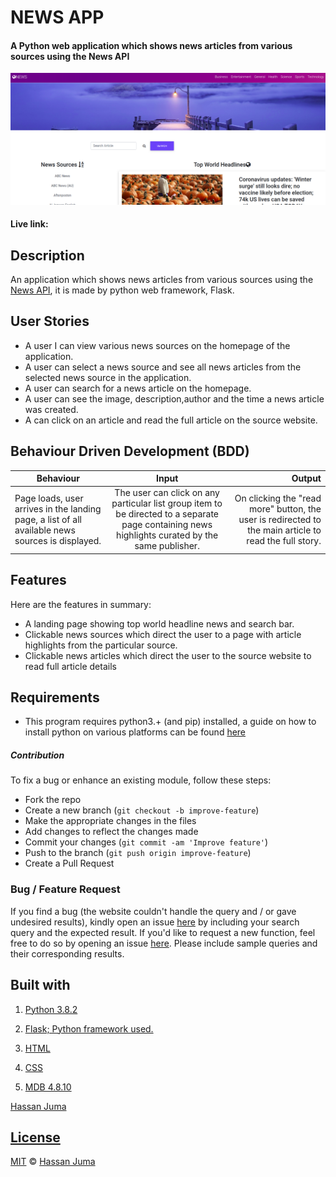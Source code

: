 # NEWS APP

####  A Python web application which shows news articles from various sources using the News API
![Description](app.png)
####  Live link:

## Description
An application which shows news articles from various sources using the [News API](https://newsapi.org/), it is made by python web framework, Flask.




## User Stories
* A user I can view various news sources on the homepage of the application.
* A user can select a news source and see all news articles from the selected news source in the application.
* A user can search for a news article on the homepage.
* A user can see the image, description,author and the time a news article was created.
* A can click on an article and read the full article on the source website.

## Behaviour Driven Development (BDD)
|Behaviour 	           |    Input 	                 |       Output          |
|----------------------------------------------|:-----------------------------------:|-----------------------------:|       
|Page loads, user arrives in the landing page, a list of all available news sources is displayed.                        |  The user can click on any particular list group item to be directed to a separate page containing news highlights curated by the same publisher.          | On clicking the "read more" button, the user is redirected to the main article to read the full story.    |                       |



## Features
Here are the features in summary:
* A landing page showing top world headline news and search bar.
* Clickable news sources which direct the user to a page with article highlights from the particular source.
* Clickable news articles which direct the user to the source website to read full article details



## Requirements

- This program requires python3.+ (and pip) installed, a guide on how to install python on various platforms can be found [here](https://www.python.org/)

  



##### Contribution

To fix a bug or enhance an existing module, follow these steps:

- Fork the repo
- Create a new branch (`git checkout -b improve-feature`)
- Make the appropriate changes in the files
- Add changes to reflect the changes made
- Commit your changes (`git commit -am 'Improve feature'`)
- Push to the branch (`git push origin improve-feature`)
- Create a Pull Request

### Bug / Feature Request

If you find a bug (the website couldn't handle the query and / or gave undesired results), kindly open an issue [here](https://github.com/HASSAN1A/News-App/issues/new) by including your search query and the expected result.
If you'd like to request a new function, feel free to do so by opening an issue [here](https://github.com/HASSAN1A/News-App). Please include sample queries and their corresponding results.

## Built with

1. [Python 3.8.2](https://www.python.org/doc/)
2. [Flask; Python framework used.](https://flask.palletsprojects.com/en/1.1.x/)
   
3. [HTML](https://www.w3schools.com/html/)
4. [CSS](https://www.w3schools.com/css/)
5. [MDB 4.8.10](https://mdbootstrap.com/)


[Hassan Juma ](https://github.com/HASSAN1A)

## [License](https://github.com/HASSAN1A/News-App/blob/master/LICENSE.md)

[MIT](https://github.com/HASSAN1A/News-App/blob/master/LICENSE.md) © [Hassan Juma](https://github.com/HASSAN1A)

